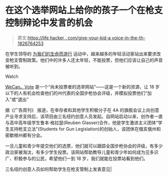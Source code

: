 # 在这个选举网站上给你的孩子一个在枪支控制辩论中发言的机会

> 原文:[https://life hacker . com/give-your-kid-a voice-in-the-th-1826764253](https://lifehacker.com/give-your-kid-a-voice-in-the-gun-control-debate-with-th-1826764253)

在学生领导的 [为我们的生命而游行](https://marchforourlives.com/) 运动中，越来越多的年轻活动家站出来要求改变枪支管制政策。他们中的许多人还太年轻，不能投票，但他们应该让自己的声音被听到。

Watch

[WeCan。Vote](https://www.wecan.vote/) 是一个“尚未投票者的选举网站”——这是一个新的资源，让 18 岁以下的人有机会检查他们的州代表的全国步枪协会评级，并模拟投票他们“加入”或“退出”

据《广告周刊》 报道，在幸存者和其他学生积极分子在 4A 的旗舰会议上向创意产业寻求支持后，该项目由三名纽约创意人员发起。自网站启动以来，创作者一直与高中高年级学生鲁本·格拉瑟(Reuben Glasser)合作，他是学生激进主义团体“学生支持枪支立法”(Students for Gun Legislation)的创始人，该团体在俄亥俄州和密歇根州都有分会。

一旦儿童和青少年提交他们的选票，他们就可以跟踪全国步枪协会的评级，有多少政治家被淘汰，有多少学生投票。该网站帮助教导儿童和青少年如何成为见多识广、积极参与的公民，希望他们一到 18 岁，我们就能在投票站看到他们。

三名纽约创意人员如何帮助学生在枪支管制上发表意见|